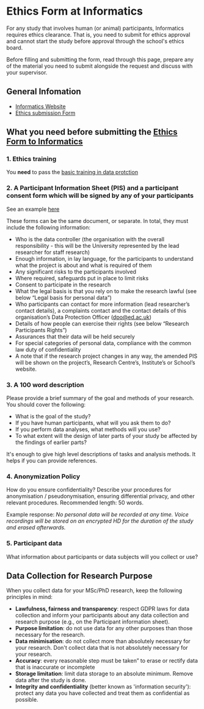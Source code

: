 # Ethics Form at Informatics

For any study that involves human (or animal) participants, Informatics requires ethics clearance. That is, you need to submit for ethics approval and cannot start the study before approval through the school's ethics board. 

Before filling and submitting the form, read through this page, prepare any of the material you need to submit alongside the request and discuss with your supervisor.

## General Infomation

* [Informatics Website](http://web.inf.ed.ac.uk/infweb/research/ethics-and-integrity/ethics-procedure)
* [Ethics submission Form](https://edinburgh.eu.qualtrics.com/jfe/form/SV_5cfS62HqfJDeCRT)

## What you need before submitting the [Ethics Form to Informatics](https://edinburgh.eu.qualtrics.com/jfe/form/SV_5cfS62HqfJDeCRT)

### 1. Ethics training

You __need__ to pass the [basic training in data protction](http://www.ed.ac.uk/records-management/training/data-protection)

### 2. A Participant Information Sheet (PIS) and a participant consent form which will be signed by any of your participants

See an example [here](/material/Consent_form_Study_Visualisation_Cheatsheet.pdf)

These forms can be the same document, or separate. In total, they must include the following information:
* Who is the data controller (the organisation with the overall responsibility - this will be the University represented by the lead researcher for staff research)
* Enough information, in lay language, for the participants to understand what the project is about and what is required of them
* Any significant risks to the participants involved
* Where required, safeguards put in place to limit risks
* Consent to participate in the research
* What the legal basis is that you rely on to make the research lawful (see below “Legal basis for personal data”)
* Who participants can contact for more information (lead researcher’s contact details), a complaints contact and the contact details of this organisation’s Data Protection Officer (dpo@ed.ac.uk)
* Details of how people can exercise their rights (see below “Research Participants Rights”)
* Assurances that their data will be held securely
* For special categories of personal data, compliance with the common law duty of confidentiality
* A note that if the research project changes in any way, the amended PIS will be shown on the project’s, Research Centre’s, Institute’s or School’s website.


### 3. A 100 word description

Please provide a brief summary of the goal and methods of your research. You should cover the following:
* What is the goal of the study?
* If you have human participants, what will you ask them to do?
* If you perform data analyses, what methods will you use?
* To what extent will the design of later parts of your study be affected by the findings of earlier parts?

It's enough to give high level descriptions of tasks and analysis methods. It helps if you can provide references.

### 4. Anonymization Policy

How do you ensure confidentiality? Describe your procedures for anonymisation / pseudonymisation, ensuring differential privacy, and other relevant procedures. Recommended length: 50 words. 

Example response: _No personal data will be recorded at any time. Voice recordings will be stored on an encrypted HD for the duration of the study and erased afterwards._

### 5. Participant data

What information about participants or data subjects will you collect or use? 

## Data Collection for Research Purpose

When you collect data for your MSc/PhD research, keep the following principles in mind: 

* **Lawfulness, fairness and transparency**: respect GDPR laws for data collection and inform your participants about any data collection and research purpose (e.g., on the Participant information sheet).
* **Purpose limitation**: do not use data for any other purposes than those necessary for the research.
* **Data minimisation**: do not collect more than absolutely necessary for your research. Don't collect data that is not absolutely necessary for your research.
* **Accuracy**: every reasonable step must be taken” to erase or rectify data that is inaccurate or incomplete
* **Storage limitation**: limit data storage to an absolute minimum. Remove data after the study is done. 
* **Integrity and confidentiality** (better known as 'information security'): protect any data you have collected and treat them as confidential as possible.
